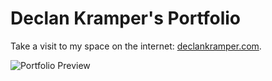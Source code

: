 # Declan Kramper's Portfolio

Take a visit to my space on the internet: [declankramper.com](https://declankramper.com).

![Portfolio Preview](/public/og-image.png)

